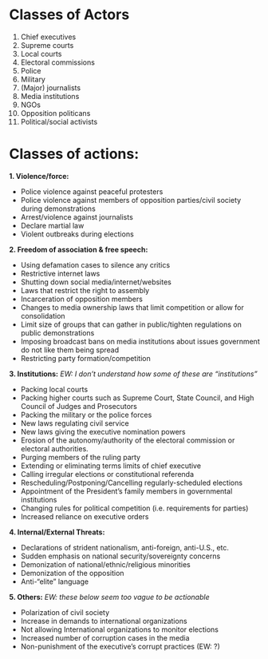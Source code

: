 # Classes of Actors

1. Chief executives
1. Supreme courts
1. Local courts
1. Electoral commissions
1. Police
1. Military
1. (Major) journalists
1. Media institutions
1. NGOs
1. Opposition politicans
1. Political/social activists

# Classes of actions:

**1. Violence/force:**   
  * Police violence against peaceful protesters
  * Police violence against members of opposition parties/civil society during demonstrations
  * Arrest/violence against journalists
  * Declare martial law
  * Violent outbreaks during elections

**2. Freedom of association & free speech:**    
  * Using defamation cases to silence any critics
  * Restrictive internet laws
  * Shutting down social media/internet/websites
  * Laws that restrict the right to assembly
  * Incarceration of opposition members
  * Changes to media ownership laws that limit competition or allow for consolidation
  * Limit size of groups that can gather in public/tighten regulations on public demonstrations
  * Imposing broadcast bans on media institutions about issues government do not like them being spread
  * Restricting party formation/competition

**3. Institutions:**    *EW: I don’t understand how some of these are “institutions”*
  * Packing local courts
  * Packing higher courts such as Supreme Court, State Council, and High Council of Judges and Prosecutors
  * Packing the military or the police forces
  * New laws regulating civil service
  * New laws giving the executive nomination powers
  * Erosion of the autonomy/authority of the electoral commission or electoral authorities.
  * Purging members of the ruling party
  * Extending or eliminating terms limits of chief executive
  * Calling irregular elections or constitutional referenda
  * Rescheduling/Postponing/Cancelling regularly-scheduled elections
  * Appointment of the President’s family members in governmental institutions
  * Changing rules for political competition (i.e. requirements for parties)
  * Increased reliance on executive orders

**4. Internal/External Threats:**   
  * Declarations of strident nationalism, anti-foreign, anti-U.S., etc.
  * Sudden emphasis on national security/sovereignty concerns
  * Demonization of national/ethnic/religious minorities
  * Demonization of the opposition
  * Anti-“elite” language

**5. Others:**    *EW: these below seem too vague to be actionable*
  * Polarization of civil society
  * Increase in demands to international organizations
  * Not allowing International organizations to monitor elections
  * Increased number of corruption cases in the media
  * Non-punishment of the executive’s corrupt practices (EW: ?)
